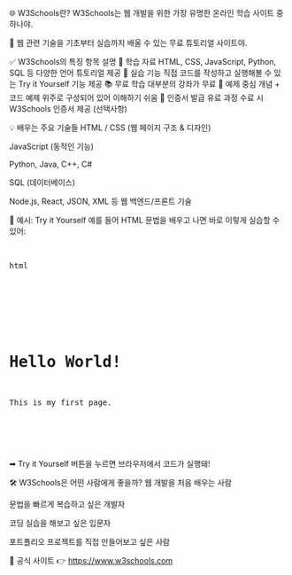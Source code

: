 🌐 W3Schools란?
W3Schools는 웹 개발을 위한 가장 유명한 온라인 학습 사이트 중 하나야.

📘 웹 관련 기술을 기초부터 실습까지 배울 수 있는 무료 튜토리얼 사이트야.

✅ W3Schools의 특징
항목	설명
🧠 학습 자료	HTML, CSS, JavaScript, Python, SQL 등 다양한 언어 튜토리얼 제공
🧪 실습 기능	직접 코드를 작성하고 실행해볼 수 있는 Try it Yourself 기능 제공
📚 무료 학습	대부분의 강좌가 무료
🧾 예제 중심	개념 + 코드 예제 위주로 구성되어 있어 이해하기 쉬움
🪪 인증서 발급	유료 과정 수료 시 W3Schools 인증서 제공 (선택사항)

💡 배우는 주요 기술들
HTML / CSS (웹 페이지 구조 & 디자인)

JavaScript (동적인 기능)

Python, Java, C++, C#

SQL (데이터베이스)

Node.js, React, JSON, XML 등 웹 백엔드/프론트 기술

🧪 예시: Try it Yourself
예를 들어 HTML 문법을 배우고 나면 바로 이렇게 실습할 수 있어:

<br><pre>html

<!DOCTYPE html>
<html>
<body>

<h1>Hello World!</h1>
<p>This is my first page.</p>

</body>
</html><br></pre>
➡ Try it Yourself 버튼을 누르면 브라우저에서 코드가 실행돼!

🛠 W3Schools은 어떤 사람에게 좋을까?
웹 개발을 처음 배우는 사람

문법을 빠르게 복습하고 싶은 개발자

코딩 실습을 해보고 싶은 입문자

포트폴리오 프로젝트를 직접 만들어보고 싶은 사람

🔗 공식 사이트
👉 https://www.w3schools.com
